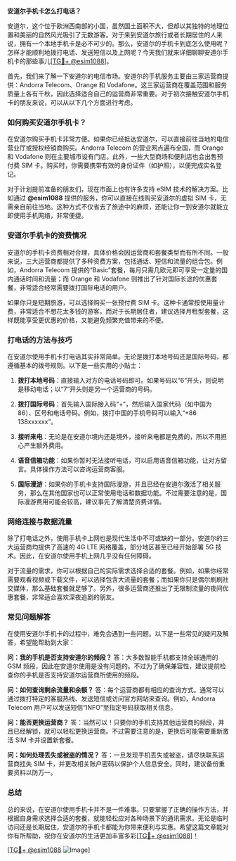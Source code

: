 **安道尔手机卡怎么打电话？**

安道尔，这个位于欧洲西南部的小国，虽然国土面积不大，但却以其独特的地理位置和美丽的自然风光吸引了无数游客。对于来到安道尔旅行或者长期居住的人来说，拥有一个本地手机卡是必不可少的。那么，安道尔的手机卡到底怎么使用呢？怎样才能顺利地拨打电话、发送短信以及上网呢？今天我们就来详细聊聊安道尔手机卡的那些事儿[[TG💪+ @esim1088](https://t.me/s/esim1088)]。

首先，我们来了解一下安道尔的电信市场。安道尔的手机服务主要由三家运营商提供：Andorra Telecom、Orange 和 Vodafone。这三家运营商在覆盖范围和服务质量上各有千秋，因此选择适合自己的运营商非常重要。对于初次接触安道尔手机卡的朋友来说，可以从以下几个方面进行考虑。

### 如何购买安道尔手机卡？

在安道尔购买手机卡非常方便。如果你已经抵达安道尔，可以直接前往当地的电信营业厅或授权经销商购买。Andorra Telecom 的营业网点遍布全国，而 Orange 和 Vodafone 则在主要城市设有门店。此外，一些大型商场和便利店也会出售预付费 SIM 卡。购买时，你需要携带有效的身份证件（如护照），以便完成实名登记。

对于计划提前准备的朋友们，现在市面上也有许多支持 eSIM 技术的解决方案。比如通过 **@esim1088** 提供的服务，你可以直接在线购买安道尔的虚拟 SIM 卡，无需亲自前往当地。这种方式不仅省去了旅途中的麻烦，还能让你一到安道尔就能立即使用手机网络，非常便捷。

### 安道尔手机卡的资费情况

安道尔的手机卡资费相对合理，具体价格会因运营商和套餐类型而有所不同。一般来说，三大运营商都提供了多种资费方案，包括通话、短信和流量的组合包。例如，Andorra Telecom 提供的“Basic”套餐，每月只需几欧元即可享受一定量的国内通话时间和流量；而 Orange 和 Vodafone 则推出了针对国际长途的优惠套餐，非常适合经常需要拨打国际电话的用户。

如果你只是短期旅游，可以选择购买一张预付费 SIM 卡。这种卡通常按使用量计费，非常适合不想花太多钱的游客。而对于长期居住者，建议选择月租型套餐，这样既能享受更优惠的价格，又能避免频繁充值带来的不便。

### 打电话的方法与技巧

在安道尔使用手机卡打电话其实非常简单。无论是拨打本地号码还是国际号码，都遵循基本的拨号规则。以下是一些实用的小贴士：

1. **拨打本地号码**：直接输入对方的电话号码即可。如果号码以“6”开头，则说明是移动电话；以“7”开头则是另一个运营商的号码。
   
2. **拨打国际号码**：首先输入国际接入码“+”，然后输入国家代码（如中国为 86）、区号和电话号码。例如，拨打中国的手机号码可以输入“+86 138xxxxxx”。

3. **接听来电**：无论是在安道尔境内还是境外，接听来电都是免费的，所以不用担心产生额外费用。

4. **语音信箱功能**：如果你暂时无法接听电话，可以启用语音信箱功能，让对方留言。具体操作方法可以咨询运营商客服。

5. **国际漫游**：如果你的手机卡支持国际漫游，并且已经在安道尔激活了相关服务，那么在其他国家也可以正常使用电话和数据功能。不过需要注意的是，国际漫游费用可能会较高，建议事先了解清楚资费详情。

### 网络连接与数据流量

除了打电话之外，使用手机卡上网也是现代生活中不可或缺的一部分。安道尔的三大运营商均提供了高速的 4G LTE 网络覆盖，部分地区甚至已经开始部署 5G 技术。因此，在安道尔使用手机上网几乎没有任何障碍。

对于流量的需求，你可以根据自己的实际需求选择合适的套餐。例如，如果你经常需要观看视频或下载文件，可以选择包含大流量的套餐；而如果你只是偶尔刷刷社交媒体，那么基础套餐就足够了。另外，很多运营商还推出了无限制流量的夜间优惠套餐，非常适合喜欢深夜追剧的朋友。

### 常见问题解答

在使用安道尔手机卡的过程中，难免会遇到一些问题。以下是一些常见的疑问及解答，希望能帮助到大家：

**问：我的手机是否支持安道尔的频段？**
答：大多数智能手机都支持全球通用的 GSM 频段，因此在安道尔使用是没有问题的。不过为了确保兼容性，建议提前检查你的手机是否支持安道尔运营商所使用的频段。

**问：如何查询剩余流量和余额？**
答：每个运营商都有相应的查询方式。通常可以通过拨打特定的客服热线、发送短信或访问官方网站来查询。例如，Andorra Telecom 用户可以发送短信“INFO”至指定号码获取相关信息。

**问：能否更换运营商？**
答：当然可以！只要你的手机支持其他运营商的频段，并且已经解锁，就可以轻松更换运营商。不过需要注意的是，更换后可能需要重新激活 SIM 卡并设置新套餐。

**问：如何处理丢失或被盗的情况？**
答：一旦发现手机丢失或被盗，请尽快联系运营商挂失 SIM 卡，并更改相关账户密码以保护个人信息安全。同时，建议备份重要资料以防万一。

### 总结

总的来说，在安道尔使用手机卡并不是一件难事。只要掌握了正确的操作方法，并根据自身需求选择合适的套餐，就能轻松应对各种场景下的通讯需求。无论是临时访问还是长期居住，安道尔的手机卡都能为你带来便利与实惠。希望这篇文章能对你有所帮助，祝你在安道尔的生活更加丰富多彩[[TG💪+ @esim1088](https://t.me/s/esim1088)]！

[[TG💪+ @esim1088](https://t.me/s/esim1088) ![Image](https://i.postimg.cc/4NQfJmqS/Snipaste-2025-05-13-00-14-12.png)]